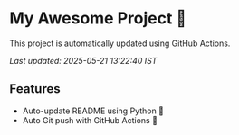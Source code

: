 # My Awesome Project 🚀

This project is automatically updated using GitHub Actions.

_Last updated: 2025-05-21 13:22:40 IST_

## Features
- Auto-update README using Python 🐍
- Auto Git push with GitHub Actions 🤖
